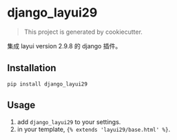 # django_layui29

> This project is generated by cookiecutter.

集成 layui version 2.9.8 的 django 插件。

## Installation

`pip install django_layui29`

## Usage

1. add `django_layui29` to your settings.
2. in your template, `{% extends 'layui29/base.html' %}`.
